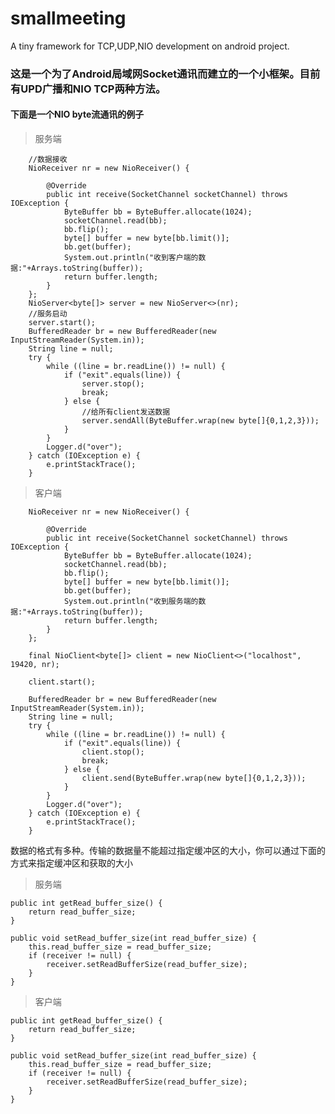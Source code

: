 # smallmeeting
A tiny framework for TCP,UDP,NIO development on android project.

### 这是一个为了Android局域网Socket通讯而建立的一个小框架。目前有UPD广播和NIO TCP两种方法。

#### 下面是一个NIO byte流通讯的例子
> 服务端

		//数据接收
		NioReceiver nr = new NioReceiver() {
			
			@Override
			public int receive(SocketChannel socketChannel) throws IOException {
				ByteBuffer bb = ByteBuffer.allocate(1024);
				socketChannel.read(bb);
				bb.flip();
				byte[] buffer = new byte[bb.limit()];
				bb.get(buffer);
				System.out.println("收到客户端的数据:"+Arrays.toString(buffer));
				return buffer.length;
			}
		};
		NioServer<byte[]> server = new NioServer<>(nr);
		//服务启动
		server.start();
		BufferedReader br = new BufferedReader(new InputStreamReader(System.in));
		String line = null;
		try {
			while ((line = br.readLine()) != null) {
				if ("exit".equals(line)) {
					server.stop();
					break;
				} else {
					//给所有client发送数据
					server.sendAll(ByteBuffer.wrap(new byte[]{0,1,2,3}));
				}
			}
			Logger.d("over");
		} catch (IOException e) {
			e.printStackTrace();
		}

> 客户端

		NioReceiver nr = new NioReceiver() {
			
			@Override
			public int receive(SocketChannel socketChannel) throws IOException {
				ByteBuffer bb = ByteBuffer.allocate(1024);
				socketChannel.read(bb);
				bb.flip();
				byte[] buffer = new byte[bb.limit()];
				bb.get(buffer);
				System.out.println("收到服务端的数据:"+Arrays.toString(buffer));
				return buffer.length;
			}
		};
		
		final NioClient<byte[]> client = new NioClient<>("localhost", 19420, nr);

		client.start();

		BufferedReader br = new BufferedReader(new InputStreamReader(System.in));
		String line = null;
		try {
			while ((line = br.readLine()) != null) {
				if ("exit".equals(line)) {
					client.stop();
					break;
				} else {
					client.send(ByteBuffer.wrap(new byte[]{0,1,2,3}));
				}
			}
			Logger.d("over");
		} catch (IOException e) {
			e.printStackTrace();
		}

数据的格式有多种。传输的数据量不能超过指定缓冲区的大小，你可以通过下面的方式来指定缓冲区和获取的大小

> 服务端

	public int getRead_buffer_size() {
		return read_buffer_size;
	}

	public void setRead_buffer_size(int read_buffer_size) {
		this.read_buffer_size = read_buffer_size;
		if (receiver != null) {
			receiver.setReadBufferSize(read_buffer_size);
		}
	}

> 客户端

	public int getRead_buffer_size() {
		return read_buffer_size;
	}

	public void setRead_buffer_size(int read_buffer_size) {
		this.read_buffer_size = read_buffer_size;
		if (receiver != null) {
			receiver.setReadBufferSize(read_buffer_size);
		}
	}

